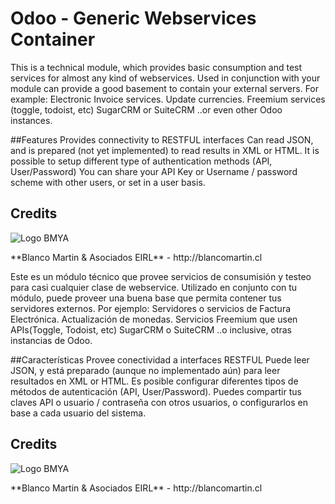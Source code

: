 Odoo - Generic Webservices Container
====================================

This is a technical module, which provides basic consumption and test services for almost any
kind of webservices.
Used in conjunction with your module can provide a good basement to contain your external servers.
For example:
Electronic Invoice services.
Update currencies.
Freemium services (toggle, todoist, etc)
SugarCRM or SuiteCRM
..or even other Odoo instances.

##Features
Provides connectivity to RESTFUL interfaces
Can read JSON, and is prepared (not yet implemented) to read results in XML or HTML.
It is possible to setup different type of authentication methods (API, User/Password)
You can share your API Key or Username / password scheme with other users, or set in a 
user basis.

## Credits
<p>
<img alt="Logo BMYA" src="http://crm.blancomartin.cl/index.php?entryPoint=image&name=c82ab43f-e8dd-b2fa-25ff-56017f69d116" />
</p>
**Blanco Martin & Asociados EIRL** - http://blancomartin.cl

Este es un módulo técnico que provee servicios de consumisión y testeo para casi cualquier clase de
webservice.
Utilizado en conjunto con tu módulo, puede proveer una buena base que permita contener tus servidores externos. 
Por ejemplo:
Servidores o servicios de Factura Electrónica.
Actualización de monedas.
Servicios Freemium que usen APIs(Toggle, Todoist, etc)
SugarCRM o SuiteCRM
..o inclusive, otras instancias de Odoo.

##Características
Provee conectividad a interfaces RESTFUL
Puede leer JSON, y está preparado (aunque no implementado aún) para leer resultados en XML or HTML.
Es posible configurar diferentes tipos de métodos de autenticación (API, User/Password).
Puedes compartir tus claves API o usuario / contraseña con otros usuarios, o configurarlos en base
a cada usuario del sistema.
 
## Credits
<p>
<img alt="Logo BMYA" src="http://crm.blancomartin.cl/index.php?entryPoint=image&name=c82ab43f-e8dd-b2fa-25ff-56017f69d116" />
</p>
**Blanco Martin & Asociados EIRL** - http://blancomartin.cl
